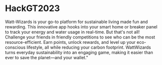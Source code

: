 # HackGT2023
Watt-Wizards is your go-to platform for sustainable living made fun and rewarding. This innovative app hooks into your smart home or breaker panel to track your energy and water usage in real-time. But that's not all! Challenge your friends in friendly competitions to see who can be the most resource-efficient. Earn points, unlock rewards, and level up your eco-conscious lifestyle, all while reducing your carbon footprint. WattWizards turns everyday sustainability into an engaging game, making it easier than ever to save the planet—and your wallet."
